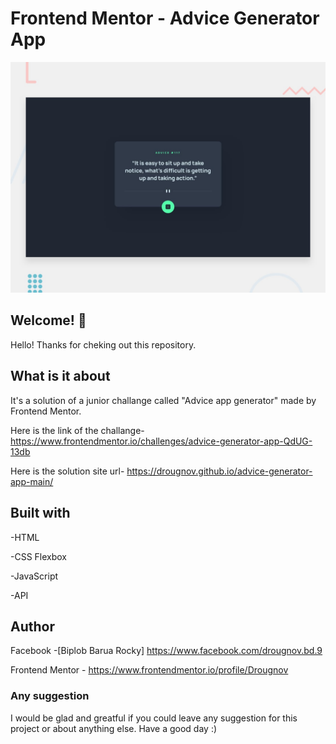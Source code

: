 # Frontend Mentor - Advice Generator App

![Design preview for the advice generator app coding challenge](./design/desktop-preview.jpg)

## Welcome! 👋

Hello! Thanks for cheking out this repository.

## What is it about

It's a solution of a junior challange called "Advice app generator" made by Frontend Mentor.

Here is the link of the challange-
https://www.frontendmentor.io/challenges/advice-generator-app-QdUG-13db

Here is the solution site url-
https://drougnov.github.io/advice-generator-app-main/

## Built with

-HTML

-CSS Flexbox

-JavaScript

-API

## Author

Facebook -[Biplob Barua Rocky] https://www.facebook.com/drougnov.bd.9

Frontend Mentor - https://www.frontendmentor.io/profile/Drougnov

### Any suggestion

I would be glad and greatful if you could leave any suggestion for this project or about anything else. Have a good day :)
